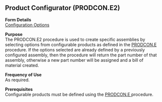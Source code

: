 ##  Product Configurator (PRODCON.E2)

<PageHeader />

**Form Details**  
[ Configuration Options ](PRODCON-E2-1/README.md)   

**Purpose**  
The PRODCON.E2 procedure is used to create specific assemblies by selecting options from configurable products as defined in the [ PRODCON.E ](../PRODCON-E/README.md) procedure. If the options selected are already defined by a previously configured assembly, then the procedure will return the part number of that assembly, otherwise a new part number will be assigned and a bill of material created. 

**Frequency of Use**  
As required.

**Prerequisites**  
Configurable products must be defined using the [ PRODCON.E ](../PRODCON-E/README.md) procedure. 

<badge text= "Version 8.10.57" vertical="middle" />

<PageFooter />